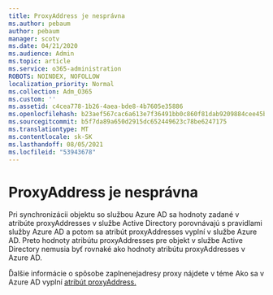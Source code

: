 ```yaml
---
title: ProxyAddress je nesprávna
ms.author: pebaum
author: pebaum
manager: scotv
ms.date: 04/21/2020
ms.audience: Admin
ms.topic: article
ms.service: o365-administration
ROBOTS: NOINDEX, NOFOLLOW
localization_priority: Normal
ms.collection: Adm_O365
ms.custom: ''
ms.assetid: c4cea778-1b26-4aea-bde8-4b7605e35886
ms.openlocfilehash: b23aef567cac6a613e7f36491bb0c860f81dab9209884cee45b717f1011952f9
ms.sourcegitcommit: b5f7da89a650d2915dc652449623c78be6247175
ms.translationtype: MT
ms.contentlocale: sk-SK
ms.lasthandoff: 08/05/2021
ms.locfileid: "53943678"
---
```

# <a name="proxyaddress-incorrect"></a>ProxyAddress je nesprávna

Pri synchronizácii objektu so službou Azure AD sa hodnoty zadané v atribúte proxyAddresses v službe Active Directory porovnávajú s pravidlami služby Azure AD a potom sa atribút proxyAddresses vyplní v službe Azure AD. Preto hodnoty atribútu proxyAddresses pre objekt v službe Active Directory nemusia byť rovnaké ako hodnoty atribútu proxyAddresses v Azure AD.
  
Ďalšie informácie o spôsobe zaplnenejadresy proxy nájdete v téme Ako sa v Azure AD vyplní [atribút proxyAddress.](https://support.microsoft.com/help/3190357/how-the-proxyaddresses-attribute-is-populated-in-azure-ad)
  

